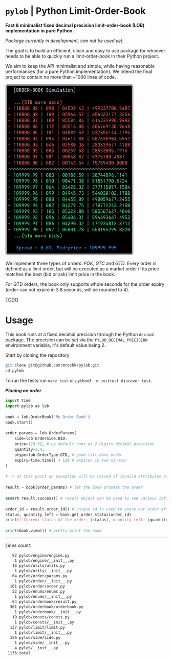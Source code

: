 # `pylob` | Python Limit-Order-Book
**Fast &amp; minimalist fixed decimal precision limit-order-book (LOB) implementation in pure Python.**

*Package currently in development, can not be used yet.*

The goal is to build an efficient, clean and easy to use package for whoever needs to be able to quickly run a limit-order-book in their Python project. 

We aim to keep the API minimalist and simple, while having reasonable performances (for a pure Python implementation). We intend the final project to contain no more than ~1000 lines of code.

<img src="ss.png" width=400>

We implement three types of orders: *FOK*, *GTC* and *GTD*. Every order is defined as a limit order, but will be executed as a market order if its price matches the best (bid or ask) limit price in the book.

For GTD orders, the book only supports whole seconds for the order expiry (order can not expire in 3.8 seconds, will be rounded to 4). 

<a href="TODO.md">TODO</a>

# Usage

This book runs at a fixed decimal precision through the Python `decimal` package. The precision can be set via the `PYLOB_DECIMAL_PRECISION` environment variable, it's default value being 2.

Start by cloning the repository
```bash
git clone git@github.com:mrochk/pylob.git
cd pylob
```

To run the tests run `make test` or `python3 -m unittest discover test`.

***Placing an order***
```python
import time
import pylob as lob

book = lob.OrderBook('My Order-Book')
book.start()

order_params = lob.OrderParams(
    side=lob.OrderSide.BID,
    price=123.32, # by default runs at 2 digits decimal precision
    quantity=3.4,
    otype=lob.OrderType.GTD, # good-till-date order
    expiry=time.time() + 120 # expires in two minutes
)

# -> at this point an exception will be raised if invalid attributes are provided

result = book(order_params) # let the book process the order

assert result.success() # result object can be used to see various infos about the order execution

order_id = result.order_id() # unique id is used to query our order after it's been placed
status, quantity_left = book.get_order_status(order_id)
print(f'Current status of the order: {status}, quantity left: {quantity_left}.')

print(book.view()) # pretty-print the book
```

***

*Lines count:*
```
   92 pylob/engine/engine.py
    1 pylob/engine/__init__.py
   18 pylob/utils/utils.py
    1 pylob/utils/__init__.py
   64 pylob/order/params.py
    1 pylob/order/__init__.py
  161 pylob/order/order.py
   52 pylob/enums/enums.py
    1 pylob/enums/__init__.py
   64 pylob/orderbook/result.py
  361 pylob/orderbook/orderbook.py
    1 pylob/orderbook/__init__.py
   19 pylob/consts/consts.py
    1 pylob/consts/__init__.py
  137 pylob/limit/limit.py
    1 pylob/limit/__init__.py
  156 pylob/side/side.py
    1 pylob/side/__init__.py
    4 pylob/__init__.py
 1136 total
```